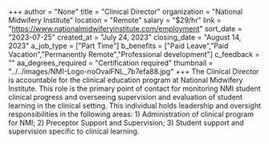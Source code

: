 +++
author = "None"
title = "Clinical Director"
organization = "National Midwifery Institute"
location = "Remote"
salary = "$29/hr"
link = "https://www.nationalmidwiferyinstitute.com/employment"
sort_date = "2023-07-25"
created_at = "July 24, 2023"
closing_date = "August 14, 2023"
a_job_type = ["Part Time"]
b_benefits = ["Paid Leave","Paid Vacation","Permanently Remote","Professional development"]
c_feedback = ""
aa_degrees_required = "Certification required"
thumbnail = "../../images/NMI-Logo-noOvalFNL_7b7efa88.jpg"
+++
The Clinical Director is accountable for the clinical education program at National Midwifery Institute. This role is the primary point of contact for monitoring NMI student clinical progress and overseeing supervision and evaluation of student learning in the clinical setting. This individual holds leadership and oversight responsibilities in the following areas: 1) Administration of clinical program for NMI; 2) Preceptor Support and Supervision; 3) Student support and supervision specific to clinical learning.